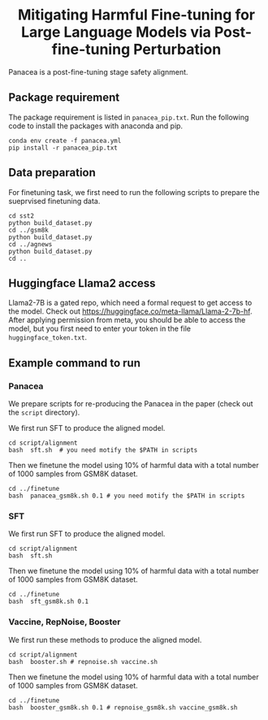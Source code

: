<!-- markdownlint-disable first-line-h1 -->
<!-- markdownlint-disable html -->

<h1 align="center">Mitigating Harmful Fine-tuning for Large Language Models via Post-fine-tuning Perturbation</h1>



Panacea is a post-fine-tuning stage safety alignment.



## Package requirement
The package requirement is listed in `panacea_pip.txt`. Run the following code to install the packages with anaconda and pip.  
```
conda env create -f panacea.yml
pip install -r panacea_pip.txt
```

## Data  preparation
For finetuning task, we first need to run the following scripts to prepare the sueprvised finetuning data.
```
cd sst2
python build_dataset.py
cd ../gsm8k
python build_dataset.py
cd ../agnews
python build_dataset.py
cd ..
```

## Huggingface Llama2 access
Llama2-7B is a gated repo, which need a formal request to get access to the model. Check out https://huggingface.co/meta-llama/Llama-2-7b-hf.
After applying permission from meta, you should be able to access the model, but you first need to enter your token in the file `huggingface_token.txt`.



## Example command to run

### Panacea
We prepare scripts for re-producing the Panacea in the paper (check out the `script` directory). 

We first run SFT to produce the aligned model. 
```
cd script/alignment
bash  sft.sh  # you need motify the $PATH in scripts
```
Then we finetune the model using 10% of harmful data with a total number of 1000 samples from GSM8K dataset. 
```
cd ../finetune
bash  panacea_gsm8k.sh 0.1 # you need motify the $PATH in scripts
```


### SFT
We first run SFT to produce the aligned model. 
```
cd script/alignment
bash  sft.sh
```
Then we finetune the model using 10% of harmful data with a total number of 1000 samples from GSM8K dataset. 
```
cd ../finetune
bash  sft_gsm8k.sh 0.1
```

### Vaccine, RepNoise, Booster
We first run these methods to produce the aligned model. 
```
cd script/alignment
bash  booster.sh # repnoise.sh vaccine.sh
```
Then we finetune the model using 10% of harmful data with a total number of 1000 samples from GSM8K dataset. 
```
cd ../finetune
bash  booster_gsm8k.sh 0.1 # repnoise_gsm8k.sh vaccine_gsm8k.sh
```

